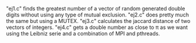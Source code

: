  "ej1.c" finds  the greatest number of a vector of random generated double digits without using any type of mutual exclusion. 
 "ej2.c" does pretty much the same but using a MUTEX. 
 "ej3.c" calculates the jaccard distance of two vectors of integers. 
 "ej4.c" gets a double number as close to π as we want using the Leibniz serie and a combination of MPI and pthreads.
